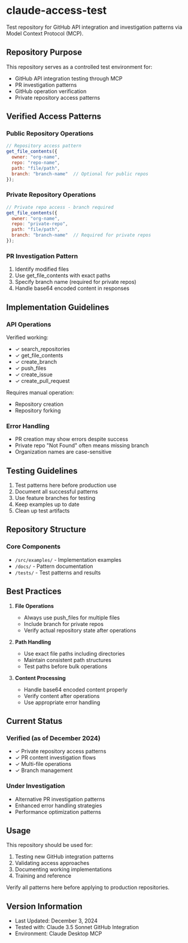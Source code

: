 # claude-access-test

Test repository for GitHub API integration and investigation patterns via Model Context Protocol (MCP).

## Repository Purpose

This repository serves as a controlled test environment for:
- GitHub API integration testing through MCP
- PR investigation patterns
- GitHub operation verification
- Private repository access patterns

## Verified Access Patterns

### Public Repository Operations
```javascript
// Repository access pattern
get_file_contents({
  owner: "org-name",
  repo: "repo-name",
  path: "file/path",
  branch: "branch-name"  // Optional for public repos
});
```

### Private Repository Operations
```javascript
// Private repo access - branch required
get_file_contents({
  owner: "org-name",
  repo: "private-repo",
  path: "file/path",
  branch: "branch-name"  // Required for private repos
});
```

### PR Investigation Pattern
1. Identify modified files
2. Use get_file_contents with exact paths
3. Specify branch name (required for private repos)
4. Handle base64 encoded content in responses

## Implementation Guidelines

### API Operations
Verified working:
- ✓ search_repositories
- ✓ get_file_contents
- ✓ create_branch
- ✓ push_files
- ✓ create_issue
- ✓ create_pull_request

Requires manual operation:
- Repository creation
- Repository forking

### Error Handling
- PR creation may show errors despite success
- Private repo "Not Found" often means missing branch
- Organization names are case-sensitive

## Testing Guidelines

1. Test patterns here before production use
2. Document all successful patterns
3. Use feature branches for testing
4. Keep examples up to date
5. Clean up test artifacts

## Repository Structure

### Core Components
- `/src/examples/` - Implementation examples
- `/docs/` - Pattern documentation
- `/tests/` - Test patterns and results

## Best Practices

1. **File Operations**
   - Always use push_files for multiple files
   - Include branch for private repos
   - Verify actual repository state after operations

2. **Path Handling**
   - Use exact file paths including directories
   - Maintain consistent path structures
   - Test paths before bulk operations

3. **Content Processing**
   - Handle base64 encoded content properly
   - Verify content after operations
   - Use appropriate error handling

## Current Status

### Verified (as of December 2024)
- ✓ Private repository access patterns
- ✓ PR content investigation flows
- ✓ Multi-file operations
- ✓ Branch management

### Under Investigation
- Alternative PR investigation patterns
- Enhanced error handling strategies
- Performance optimization patterns

## Usage

This repository should be used for:
1. Testing new GitHub integration patterns
2. Validating access approaches
3. Documenting working implementations
4. Training and reference

Verify all patterns here before applying to production repositories.

## Version Information
- Last Updated: December 3, 2024
- Tested with: Claude 3.5 Sonnet GitHub Integration
- Environment: Claude Desktop MCP